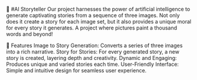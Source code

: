 📖 #AI Storyteller
Our project harnesses the power of artificial intelligence to generate captivating stories from a sequence of three images. Not only does it create a story for each image set, but it also provides a unique moral for every story it generates. A project where pictures paint a thousand words and beyond!

🚀 Features
Image to Story Generation: Converts a series of three images into a rich narrative.
Story for Stories: For every generated story, a new story is created, layering depth and creativity.
Dynamic and Engaging: Produces unique and varied stories each time.
User-Friendly Interface: Simple and intuitive design for seamless user experience.
